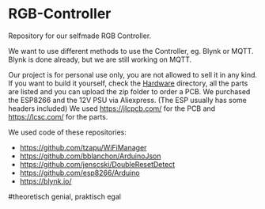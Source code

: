 # RGB-Controller
Repository for our selfmade RGB Controller.

We want to use different methods to use the Controller, eg. Blynk or MQTT.
Blynk is done already, but we are still working on MQTT.

Our project is for personal use only, you are not allowed to sell it in any kind.
If you want to build it yourself, check the [Hardware](/Hardware/) directory, all the parts are listed and you can upload the zip folder to order a PCB. 
We purchased the ESP8266 and the 12V PSU via Aliexpress. (The ESP usually has some headers included)
We used https://jlcpcb.com/ for the PCB and https://lcsc.com/ for the parts.

We used code of these repositories:
- https://github.com/tzapu/WiFiManager
- https://github.com/bblanchon/ArduinoJson
- https://github.com/jenscski/DoubleResetDetect
- https://github.com/esp8266/Arduino
- https://blynk.io/

#theoretisch genial, praktisch egal
